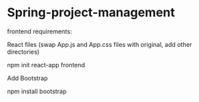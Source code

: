 # Spring-project-management

frontend requirements:

React files (swap App.js and App.css files with original, add other directories)

npm init react-app frontend

Add Bootstrap

npm install bootstrap
